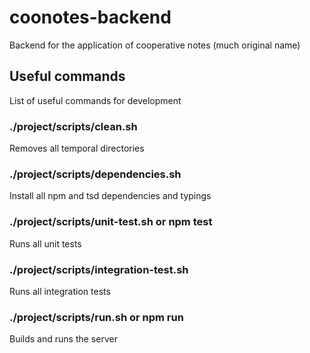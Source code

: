 # coonotes-backend
Backend for the application of cooperative notes (much original name)

## Useful commands

List of useful commands for development

### ./project/scripts/clean.sh
Removes all temporal directories

### ./project/scripts/dependencies.sh
Install all npm and tsd dependencies and typings

### ./project/scripts/unit-test.sh or npm test
Runs all unit tests

### ./project/scripts/integration-test.sh
Runs all integration tests

### ./project/scripts/run.sh or npm run
Builds and runs the server
